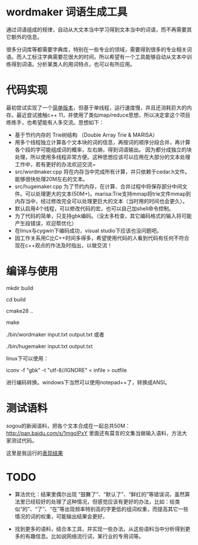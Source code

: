wordmaker 词语生成工具
=========
通过词语组成的规律，自动从大文本当中学习得到文本当中的词语，而不再需要其它额外的信息。

很多分词库等都需要字典库，特别在一些专业的领域，需要得到很多的专业相关词语。而人工标注字典需要花很大的时间，所以希望有一个工具能够自动从文本中训练得到词语。分析某类人的用词特点，也可以有所应用。

代码实现
========
最初尝试实现了一个[简单版本](https://github.com/jannson/yaha/blob/master/extra/segword.cpp)，但基于单线程，运行速度慢，并且还消耗巨大的内存。最近尝试接触c++ 11，并使用了类似map/reduce思想，所以决定拿这个项目练练手，也希望能有人多交流。思想如下：

* 基于节约内存的 Trie树结构 （Double Array Trie & MARISA）
* 用多个线程独立计算各个文本块的词的信息，再按词的顺序分段合并，再计算各个段的字可能组成词的概率，左右熵，得到词语输出。 因为都分成独立的块处理，所以使用多线程非常方便。这种思想应该可以应用在大部分的文本处理工作中，若有更好的办法欢迎交流~
* src/wordmaker.cpp 将在内存当中完成所有计算，并只依赖于cedar.h文件。能够很快处理20M左右的文本。
* src/hugemaker.cpp 
为了节约内存，在计算、合并过程中将保存部分中间文件。可以处理更大的文本(50M+)。marisa:Trie支持mmap将trie文件mmap到内存当中，经过修改完全可以处理更巨大的文本（当时用的时间也会更久）。
* 默认启用4个线程，可以修改代码的宏，也可以自己加shell命令控制。
* 为了代码的简单，只支持gbk编码。（没太多检查，其它编码格式的输入将可能产生段错误，欢迎帮优化）
* 在linux与cygwin下编码成功，visual studio下应该也没问题吧。
* 因工作关系用C比C++时间多得多，希望使用代码的人看到代码有任何不符合现在c++观点的作法及时指出，以做交流！

编译与使用
==========
mkdir build

cd build

cmake28 ..

make

./bin/wordmaker input.txt output.txt  或者

./bin/hugemaker input.txt output.txt

linux下可以使用：

iconv -f "gbk" -t "utf-8//IGNORE" < infile > outfile

进行编码转换。windows下当然可以使用notepad++了，转换成ANSI。

测试语料
========
sogou的新闻语料，把各个文本合成在一起总共50M：http://pan.baidu.com/s/1mgoIPxY
里面还有莫言的文集当做输入语料，方法大家测试代码。

这里是我运行的[表现结果](https://github.com/jannson/wordmaker/tree/master/tests)


TODO
========
* 算法优化：结果里偶尔出现 “鼓舞了”、“默认了”、“鲜红的”等错误词，虽然算法里已经较好的处理了这种情况，但感觉应该有更好的办法，比如：给类似“的”、“了”、“在”等出现频率特别高的字更低的组词权重，而提高其它一些情况的词的权重，可能输出结果会更好。

* 找到更多的语料，结合本工具，并实现一些办法，从这些语料当中分析得到更多的有趣信息。比如说网络流行词，某行业的专用词等。
